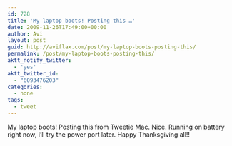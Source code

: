 ```yaml
---
id: 728
title: 'My laptop boots! Posting this …'
date: 2009-11-26T17:49:00+00:00
author: Avi
layout: post
guid: http://aviflax.com/post/my-laptop-boots-posting-this/
permalink: /post/my-laptop-boots-posting-this/
aktt_notify_twitter:
  - 'yes'
aktt_twitter_id:
  - "6093476203"
categories:
  - none
tags:
  - tweet
---
```

My laptop boots! Posting this from Tweetie Mac. Nice. Running on battery right now, I&#8217;ll try the power port later. Happy Thanksgiving all!!